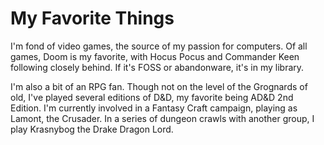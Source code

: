 # My Favorite Things

I'm fond of video games, the source of my passion for computers. Of all games, Doom is my favorite, with Hocus Pocus and Commander Keen following closely behind. If it's FOSS or abandonware, it's in my library.

I'm also a bit of an RPG fan. Though not on the level of the Grognards of old, I've played several editions of D&D, my favorite being AD&D 2nd Edition. I'm currently involved in a Fantasy Craft campaign, playing as Lamont, the Crusader. In a series of dungeon crawls with another group, I play Krasnybog the Drake Dragon Lord.
